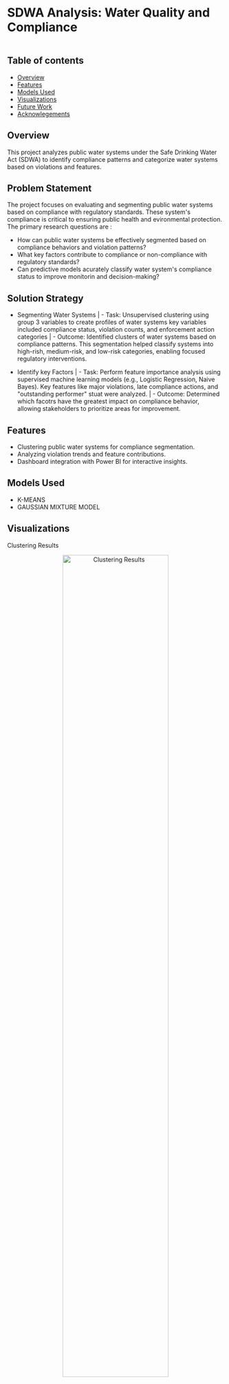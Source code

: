 # SDWA Analysis: Water Quality and Compliance

<p align="center">
  <img src="" >

  ## Table of contents
- [Overview](#overview)
- [Features](#features)
- [Models Used](#models-used)
- [Visualizations](#visualizations)
- [Future Work](#future-work)
- [Acknowlegements](#acknowledgements)
  
## Overview
This project analyzes public water systems under the Safe Drinking Water Act (SDWA) to identify compliance patterns and categorize water systems based on violations and features.


## Problem Statement
The project focuses on evaluating and segmenting public water systems based on compliance with regulatory standards. These system's compliance is critical to ensuring public health and evironmental protection. The primary research questions are :
- How can public water systems be effectively segmented based on compliance behaviors and violation patterns?
- What key factors contribute to compliance or non-compliance with regulatory standards?
- Can predictive models acurately classify water system's compliance status to improve monitorin and decision-making?

## Solution Strategy
- Segmenting Water Systems
| - Task: Unsupervised clustering using group 3 variables to create profiles of water systems key variables included compliance status, violation counts, and enforcement action categories
| - Outcome: Identified clusters of water systems based on compliance patterns. This segmentation helped classify systems into high-rish, medium-risk, and low-risk categories, enabling focused regulatory interventions.
    
- Identify key Factors
| - Task: Perform feature importance analysis using supervised machine learning models (e.g., Logistic Regression, Naive Bayes). Key features like major violations, late compliance actions, and "outstanding performer" stuat were analyzed.
| - Outcome: Determined which facotrs have the greatest impact on compliance behavior, allowing stakeholders to prioritize areas for improvement.
    
## Features
- Clustering public water systems for compliance segmentation.
- Analyzing violation trends and feature contributions.
- Dashboard integration with Power BI for interactive insights.

## Models Used
- K-MEANS
- GAUSSIAN MIXTURE MODEL



## Visualizations
Clustering Results

<p align="center"> <img src="results/cluster_visualizations.png" alt="Clustering Results" width="70%"> </p>

Compliance Trends

<p align="center"> <img src="results/cluster_visualizations.png" alt="Clustering Results" width="70%"> </p>

## Conclusions
- Clustering Insights:
      - Created 5 distinct clusters with meaningful segmentation of water systems.
    High-risk clusters highlight operational priorities for regulatory actions.
- Compliance Factors:
      - Major violations and late compliance actions are key indicators of system performance.
- Deployment:
       - Power BI dashboard and GitHub repository established.

## Limitations
- Data Constraints
        Limited dataset scope to compliance and violation records; excluded external factors like goeographical data
        Inconsistent data quality (e.g., missing entries, multiple records with different attributes) requiring significant preprocessing.
-  Cluster Interpretation Challenges
        Difficulty in deriving domain-specific explanations for certain clusters due to a lack of contextual metadata.
-  Model Assumptions
        GMM clustering assumes normally distributed data, which might not always reflect real-world compliance behaviors.
- Scalability
        Current deployment pipeline and dashboard are designed for static datasets, limiting their effectiveness with high-volume or live data streams.
- Stakeholder Usability
        The dashboard and repository might require technical expertise for full utilization, creating a learning curve for non-technical users.

## Future Work
- Enhanced Explainability
        Goal: Integrate Explainable AI (XAI) to improve interpretability of clustering and prediction models.
        Impact: Enable regulators and stakeholders to understand why certain systems are flagged as high-risk.
- Real-Time Data Integration
        Goal: Utilize streaming platforms for continuous monitoring of water system compliance.
        Impact: Ensure proactive detection of emerging compliance issues.
- Expanded Dataset Usage
        Goal: Incorporate additional data such as geographical, socio-economic, and historical compliance records.
        Impact: Provide a more comprehensive risk assessment framework.
- Multi-Model Evaluation
        Goal: Experiment with advanced clustering algorithms (e.g., DBSCAN or Hierarchical Clustering) for comparison with GMM results.
        Impact: Ensure robustness and adaptability of clustering techniques.
- Predictive Maintenance Models
        Goal: Develop time-series models to predict future violations based on historical data.
        Impact: Empower authorities to prevent violations before they occur.

# Acknowledgments
- Data sourced:
    - U.S. Environmental Protection Agency (EPA) [SDWA database](https://echo.epa.gov/tools/data-downloads#drinkingwater)
- Tools Used:
    - Jupyter Notebook, Apache Spark and Python (Pyspark), Power BI for visualization
- Support:
    - This project was developed as part of a capstone course in Datascience at UMBC

